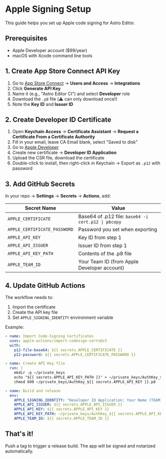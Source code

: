 # Apple Signing Setup

This guide helps you set up Apple code signing for Astro Editor.

## Prerequisites

- Apple Developer account ($99/year)
- macOS with Xcode command line tools

## 1. Create App Store Connect API Key

1. Go to [App Store Connect](https://appstoreconnect.apple.com/) → **Users and Access** → **Integrations**
2. Click **Generate API Key**
3. Name it (e.g., "Astro Editor CI") and select **Developer** role
4. Download the `.p8` file (⚠️ can only download once!)
5. Note the **Key ID** and **Issuer ID**

## 2. Create Developer ID Certificate

1. Open **Keychain Access** → **Certificate Assistant** → **Request a Certificate From a Certificate Authority**
2. Fill in your email, leave CA Email blank, select "Saved to disk"
3. Go to [Apple Developer](https://developer.apple.com/account/resources/certificates/list)
4. Create new certificate → **Developer ID Application**
5. Upload the CSR file, download the certificate
6. Double-click to install, then right-click in Keychain → Export as `.p12` with password

## 3. Add GitHub Secrets

In your repo → **Settings** → **Secrets** → **Actions**, add:

| Secret Name | Value |
|-------------|-------|
| `APPLE_CERTIFICATE` | Base64 of .p12 file: `base64 -i cert.p12 \| pbcopy` |
| `APPLE_CERTIFICATE_PASSWORD` | Password you set when exporting |
| `APPLE_API_KEY` | Key ID from step 1 |
| `APPLE_API_ISSUER` | Issuer ID from step 1 |
| `APPLE_API_KEY_PATH` | Contents of the .p8 file |
| `APPLE_TEAM_ID` | Your Team ID (from Apple Developer account) |

## 4. Update GitHub Actions

The workflow needs to:
1. Import the certificate
2. Create the API key file
3. Set `APPLE_SIGNING_IDENTITY` environment variable

Example:
```yaml
- name: Import Code-Signing Certificates
  uses: apple-actions/import-codesign-certs@v3
  with:
    p12-file-base64: ${{ secrets.APPLE_CERTIFICATE }}
    p12-password: ${{ secrets.APPLE_CERTIFICATE_PASSWORD }}

- name: Create API Key file
  run: |
    mkdir -p ~/private_keys
    echo "${{ secrets.APPLE_API_KEY_PATH }}" > ~/private_keys/AuthKey_${{ secrets.APPLE_API_KEY }}.p8
    chmod 600 ~/private_keys/AuthKey_${{ secrets.APPLE_API_KEY }}.p8

- name: Build and release
  env:
    APPLE_SIGNING_IDENTITY: "Developer ID Application: Your Name (TEAMID)"
    APPLE_API_ISSUER: ${{ secrets.APPLE_API_ISSUER }}
    APPLE_API_KEY: ${{ secrets.APPLE_API_KEY }}
    APPLE_API_KEY_PATH: ~/private_keys/AuthKey_${{ secrets.APPLE_API_KEY }}.p8
    APPLE_TEAM_ID: ${{ secrets.APPLE_TEAM_ID }}
```

## That's it!

Push a tag to trigger a release build. The app will be signed and notarized automatically.